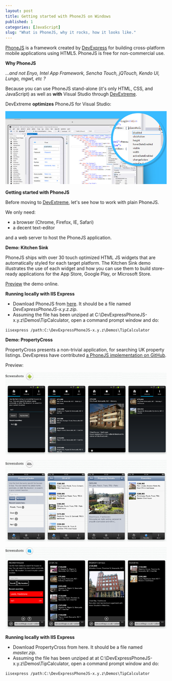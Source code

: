 ```yaml
---
layout: post
title: Getting started with PhoneJS on Windows
published: 1
categories: [JavaScript]
slug: "What is PhoneJS, why it rocks, how it looks like."
---
```


[PhoneJS](http://phonejs.devexpress.com/) is a framework created by [DevExpress](http://devexpress.com/) for building cross-platform mobile applications using HTML5. PhoneJS is free for non-commercial use.

**Why PhoneJS**

*…and not Enyo, Intel App Framework, Sencha Touch, jQTouch, Kendo UI, Lungo, mgwt, etc ?*

Because you can use PhoneJS stand-alone (it's only HTML, CSS, and JavaScript) as well as **with** Visual Studio through [DevExtreme](https://www.devexpress.com/Products/HTML-JS/).

DevExtreme **optimizes** PhoneJS for Visual Studio:

![Image](/images/articles/2014-01-27-how-to-get-started-with-phonejs-on-windows-1.png)

**Getting started with PhoneJS**

Before moving to [DevExtreme](https://www.devexpress.com/Products/HTML-JS/), let's see how to work with plain PhoneJS.

We only need:

* a browser (Chrome, Firefox, IE, Safari)
* a decent text-editor

and a web server to host the PhoneJS application.

**Demo: Kitchen Sink**

PhoneJS ships with over 30 touch optimized HTML JS widgets that are automatically styled for each target platform. The Kitchen Sink demo illustrates the use of each widget and how you can use them to build store-ready applications for the App Store, Google Play, or Microsoft Store.

[Preview](http://phonejs.devexpress.com/Demos/?url=KitchenSink) the demo online.

**Running locally with IIS Express**

* Download PhoneJS from [here](http://phonejs.devexpress.com/Download). It should be a file named *DevExpressPhoneJS-x.y.z.zip*.
* Assuming the file has been unziped at C:\DevExpressPhoneJS-x.y.z\Demos\TipCalculator, open a command prompt window and do:

```
iisexpress /path:C:\DevExpressPhoneJS-x.y.z\Demos\TipCalculator
```

**Demo: PropertyCross**

PropertyCross presents a non-trivial application, for searching UK property listings. DevExpress have contributed [a PhoneJS implementation on GitHub](https://github.com/tastejs/PropertyCross/tree/master/phonejs).

Preview:

![Image](/images/articles/2014-01-27-how-to-get-started-with-phonejs-on-windows-2.png)

![Image](/images/articles/2014-01-27-how-to-get-started-with-phonejs-on-windows-3.png)

![Image](/images/articles/2014-01-27-how-to-get-started-with-phonejs-on-windows-4.png)

**Running locally with IIS Express**

* Download PropertyCross from here. It should be a file named *master.zip*.
* Assuming the file has been unziped at at C:\DevExpressPhoneJS-x.y.z\Demos\TipCalculator, open a command prompt window and do:

```
iisexpress /path:C:\DevExpressPhoneJS-x.y.z\Demos\TipCalculator
```